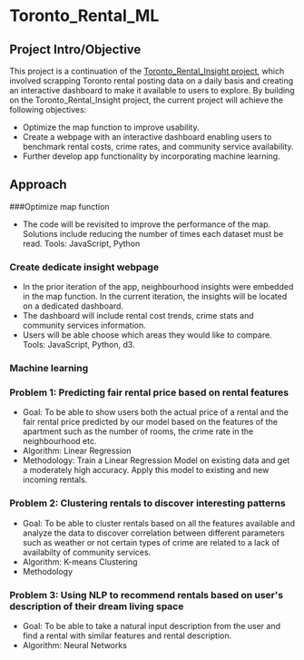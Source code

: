 # Toronto_Rental_ML
## Project Intro/Objective

This project is a continuation of the [Toronto_Rental_Insight project](https://github.com/bnarath/Toronto_Rental_Insight), which involved scrapping Toronto rental posting data on a daily basis and creating an interactive dashboard to make it available to users to explore. 
By building on the Toronto_Rental_Insight project, the current project will achieve the following objectives:
*	Optimize the map function to improve usability.
*	Create a webpage with an interactive dashboard enabling users to benchmark rental costs, crime rates, and community service availability. 
*	Further develop app functionality by incorporating machine learning. 
## Approach
###Optimize map function
* The code will be revisited to improve the performance of the map.  Solutions include reducing the number of times each dataset must be read. 
Tools: JavaScript, Python
### Create dedicate insight webpage
* In the prior iteration of the app, neighbourhood insights were embedded in the map function. In the current iteration, the insights will be located on a dedicated dashboard. 
* The dashboard will include rental cost trends, crime stats and community services information. 
* Users will be able choose which areas they would like to compare.
Tools: JavaScript, Python, d3. 
### Machine learning 

### Problem 1: Predicting fair rental price based on rental features
* Goal: To be able to show users both the actual price of a rental and the fair rental price predicted by our model based on the features of the apartment such as the number of rooms, the crime rate in the neighbourhood etc. 
* Algorithm: Linear Regression 
* Methodology: Train a Linear Regression Model on existing data and get a moderately high accuracy. Apply this model to existing and new incoming rentals.
### Problem 2: Clustering rentals to discover interesting patterns 
* Goal: To be able to cluster rentals based on all the features available and analyze the data to discover correlation between different parameters such as weather or not certain types of crime are related to a lack of availabilty of community services. 
* Algorithm: K-means Clustering
* Methodology
### Problem 3: Using NLP to recommend rentals based on user's description of their dream living space  
* Goal: To be able to take a natural input description from the user and find a rental with similar features and rental description. 
* Algorithm: Neural Networks

